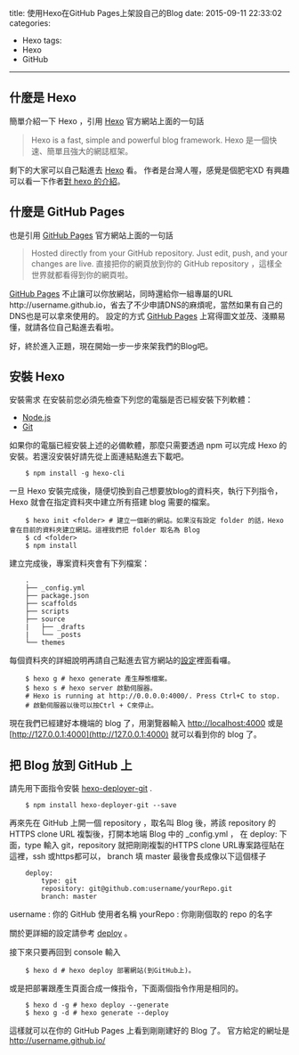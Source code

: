 title: 使用Hexo在GitHub Pages上架設自己的Blog
date: 2015-09-11 22:33:02
categories:
- Hexo
tags: 
- Hexo
- GitHub
---
## 什麼是 Hexo
簡單介紹一下 Hexo ，引用 [Hexo](https://hexo.io/zh-tw) 官方網站上面的一句話
> Hexo is a fast, simple and powerful blog framework. 
> Hexo 是一個快速、簡單且強大的網誌框架。

剩下的大家可以自己點進去 [Hexo](https://hexo.io/zh-tw) 看。
作者是台灣人喔，感覺是個肥宅XD
有興趣可以看一下作者[對 hexo 的介紹](http://zespia.tw/blog/2012/10/11/hexo-debut/)。

## 什麼是 GitHub Pages
也是引用 [GitHub Pages](https://pages.github.com/) 官方網站上面的一句話
> Hosted directly from your GitHub repository. Just edit, push, and your changes are live.
> 直接把你的網頁放到你的 GitHub repository ，這樣全世界就都看得到你的網頁啦。

[GitHub Pages](https://pages.github.com/) 不止讓可以你放網站，同時還給你一組專屬的URL  http<span></span>://username.github.io，省去了不少申請DNS的麻煩呢，當然如果有自己的DNS也是可以拿來使用的。
設定的方式 [GitHub Pages](https://pages.github.com/) 上寫得圖文並茂、淺顯易懂，就請各位自己點進去看啦。


好，終於進入正題，現在開始一步一步來架我們的Blog吧。
## 安裝 Hexo
安裝需求
在安裝前您必須先檢查下列您的電腦是否已經安裝下列軟體：<!--more-->
- [Node.js](https://nodejs.org/en/)
- [Git](http://git-scm.com/)

如果你的電腦已經安裝上述的必備軟體，那麼只需要透過 npm 可以完成 Hexo 的安裝。若還沒安裝好請先從上面連結點進去下載吧。
```
    $ npm install -g hexo-cli
```
一旦 Hexo 安裝完成後，隨便切換到自己想要放blog的資料夾，執行下列指令，Hexo 就會在指定資料夾中建立所有搭建 blog 需要的檔案。
```
    $ hexo init <folder> # 建立一個新的網站。如果沒有設定 folder 的話，Hexo 會在目前的資料夾建立網站。這裡我們把 folder 取名為 Blog
    $ cd <folder>
    $ npm install
```
建立完成後，專案資料夾會有下列檔案：
```
    .
    ├── _config.yml
    ├── package.json
    ├── scaffolds
    ├── scripts
    ├── source
    |   ├── _drafts
    |   └── _posts
    └── themes
```
每個資料夾的詳細說明再請自己點進去官方網站的[設定](https://hexo.io/docs/setup.html)裡面看囉。
```
    $ hexo g # hexo generate 產生靜態檔案。
    $ hexo s # hexo server 啟動伺服器。
    # Hexo is running at http://0.0.0.0:4000/. Press Ctrl+C to stop.
    # 啟動伺服器以後可以按Ctrl + C來停止。
```
現在我們已經建好本機端的 blog 了，用瀏覽器輸入 [http://localhost:4000](http://localhost:4000) 或是 [http://127.0.0.1:4000](http://127.0.0.1:4000) 就可以看到你的 blog 了。
## 把 Blog 放到 GitHub 上
請先用下面指令安裝 [hexo-deployer-git](https://github.com/hexojs/hexo-deployer-git) .
```
    $ npm install hexo-deployer-git --save
```
再來先在 GitHub 上開一個 repository ，取名叫 Blog 後，將該 repository 的 HTTPS clone URL 複製後，打開本地端 Blog 中的 _config.yml ， 在  deploy: 下面，type 輸入 git，repository 就把剛剛複製的HTTPS clone URL專案路徑貼在這裡，ssh 或https都可以， branch 填 master  最後會長成像以下這個樣子
```
    deploy:
        type: git
        repository: git@github.com:username/yourRepo.git
        branch: master
```
username : 你的 GitHub 使用者名稱
yourRepo : 你剛剛個取的 repo 的名字

關於更詳細的設定請參考 [deploy](https://hexo.io/docs/deployment.html#Git) 。

接下來只要再回到 console 輸入
```
    $ hexo d # hexo deploy 部署網站(到GitHub上)。
```
或是把部署跟產生頁面合成一條指令，下面兩個指令作用是相同的。
```
    $ hexo d -g # hexo deploy --generate
    $ hexo g -d # hexo generate --deploy
```
這樣就可以在你的 GitHub Pages 上看到剛剛建好的 Blog 了。
官方給定的網址是 http://username.github.io/
